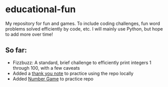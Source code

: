 # educational-fun

My repository for fun and games. To include coding challenges, fun word problems solved efficiently by code, etc.
I will mainly use Python, but hope to add more over time!

## So far:
* Fizzbuzz: A standard, brief challenge to efficiently print integers 1 through 100, with a few caveats
* Added a [thank you note](https://github.com/prose11/educational-fun/blob/main/thanks.md) to practice using the repo locally
* Added [Number Game](https://github.com/CarterWPAnkele/educational-fun/blob/main/Number_Guesser.py) to practice repo
